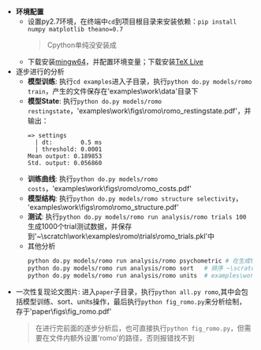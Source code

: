 - **环境配置**
  - 设置py2.7环境，在终端中`cd`到项目根目录来安装依赖：`pip install numpy matplotlib theano=0.7`
    > Cpython单纯没安装成
  - 下载安装[mingw64](https://github.com/niXman/mingw-builds-binaries?tab=readme-ov-file)，并配置环境变量；下载安装[TeX Live](https://www.tug.org/texlive/windows.html#install)
- 逐步进行的分析
  - **模型训练**: 执行`cd examples`进入子目录，执行`python do.py models/romo train`，产生的文件保存在'examples\work\data'目录下
  - **模型State**: 执行`python do.py models/romo restingstate`，'examples\work\figs\romo\romo_restingstate.pdf'，并输出：
    ```
    => settings
      | dt:        0.5 ms
      | threshold: 0.0001
    Mean output: 0.189853
    Std. output: 0.056860
    ```
  - **训练曲线**: 执行`python do.py models/romo costs`，'examples\work\figs\romo\romo_costs.pdf'
  - **模型结构**: 执行`python do.py models/romo structure selectivity`， 'examples\work\figs\romo\romo_structure.pdf'
  - **测试**: 执行`python do.py models/romo run analysis/romo trials 100`生成1000个trial测试数据，并保存到'~\scratch\work\examples\romo\trials\romo_trials.pkl'中
  - 其他分析
    ```bash
    python do.py models/romo run analysis/romo psychometric # 在生成trials时会自动进行，计算平均accuracy并存于'examples\work\figs\romo\romo_psychometric.pdf'
    python do.py models/romo run analysis/romo sort   # 排序 ~\scratch\work\examples\romo\trials\romo_sorted.pkl
    python do.py models/romo run analysis/romo units  # examples\work\figs\romo\romo_unitxxx.pdf 
    ```
- 一次性复现论文图片: 进入`paper`子目录，执行`python all.py romo`,其中会包括模型训练、sort、units操作，最后执行`python fig_romo.py`来分析绘制，存于'paper\figs\fig_romo.pdf'
  > 在进行完前面的逐步分析后，也可直接执行`python fig_romo.py`，但需要在文件内额外设置'romo'的路径，否则报错找不到


  
